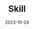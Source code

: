 ---
title: Skill
date: 2023-10-24
type: landing

sections:
  - block: skills
    content:
      title: skill
      username: admin
---